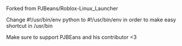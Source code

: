 Forked from PJBeans/Roblox-Linux_Launcher

Change #!/usr/bin/env python to #!/usr/bin/env in order to make easy shortcut in /usr/bin

Make sure to support PJBEans and his contributor <3
